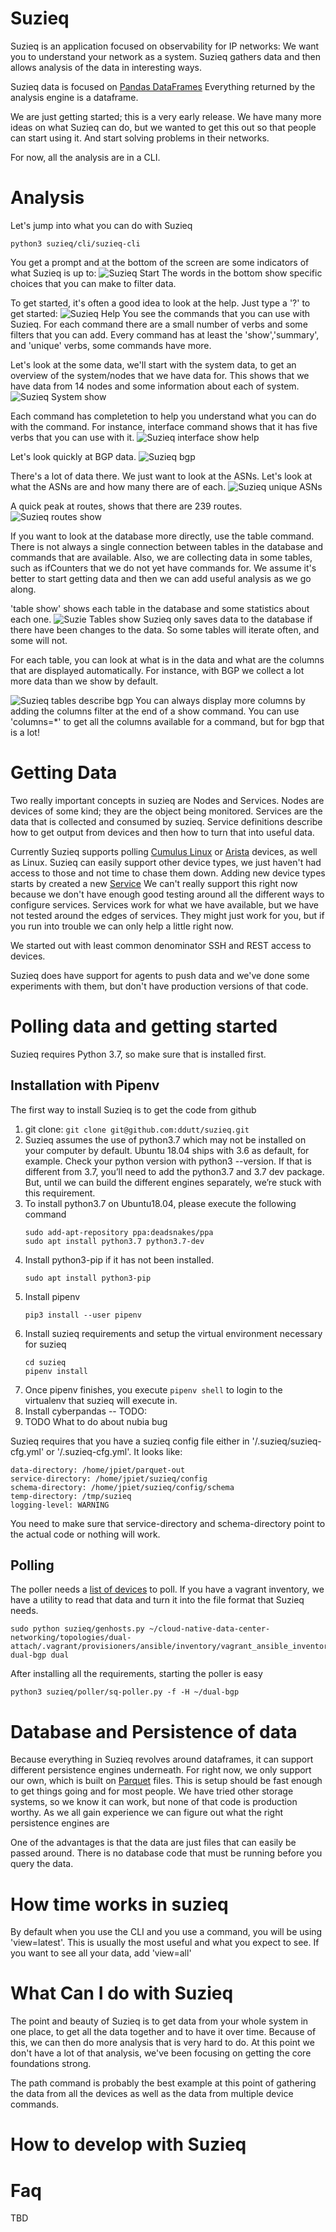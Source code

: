 # Suzieq
Suzieq is an application focused on observability for IP networks: We want you to understand 
your network as a system. Suzieq gathers data and then allows analysis of the data in interesting ways.

Suzieq data is focused on [Pandas DataFrames](https://pandas.pydata.org/pandas-docs/stable/getting_started/dsintro.html)
Everything returned by the analysis engine is a dataframe.

We are just getting started; this is a very early release. We have many more ideas on what Suzieq can do, but we wanted to get this out
so that people can start using it. And start solving problems in their networks.

For now, all the analysis are in a CLI.

# Analysis
Let's jump into what you can do with Suzieq
```
python3 suzieq/cli/suzieq-cli
```
You get a prompt and at the bottom of the screen are some indicators of what Suzieq is up to:
![Suzieq Start](docs/images/suzieq-start.png)
The words in the bottom show specific choices that you can make to filter data.

To get started, it's often a good idea to look at the help. Just type a '?' to get started:
![Suzieq Help](docs/images/suzieq-help.png)
You see the commands that you can use with Suzieq. For each command there are a small number of verbs 
and some filters that you can add. Every command has at least the 'show','summary', and 'unique' verbs, some 
commands have more.

Let's look at the some data, we'll start with the system data, to get an overview of the system/nodes
that we have data for. This shows that we have data from 14 nodes and some information about each of
system.
![Suzieq System show](docs/images/suzieq-system-show.png)

Each command has completetion to help you understand what you can do with the command. 
For instance, interface command shows that it has five verbs that you can use with it.
![Suzieq interface show help](docs/images/suzieq-interface-show-help.png)


Let's look quickly at BGP data. 
![Suzieq bgp](docs/images/suzieq-bgp-show.png)

There's a lot of data there. We just want to look at the ASNs. Let's look at what the ASNs are and
how many there are of each.
![Suzieq unique ASNs](docs/images/suzie-bgp-unique-asn.png)

A quick peak at routes, shows that there are 239 routes.
![Suzieq routes show](docs/images/suzieq-routes-show.png)

If you want to look at the database more directly, use the table command. There is not always
a single connection between tables in the database and commands that are available. Also, we are 
collecting data in some tables, such as ifCounters that we do not yet have commands for. 
We assume it's better to start getting data and then we can add useful analysis as we go along.

'table show' shows each table in the database and some statistics about each one. 
![Suzie Tables show](docs/images/suzieq-tables-show.png)
Suzieq only saves data to the database if there have been changes to the data. So some 
tables will iterate often, and some will not. 

For each table, you can look at what is in the data and what are the columns that are displayed automatically.
For instance, with BGP we collect a lot more data than we show by default. 

![Suzieq tables describe bgp](docs/images/suzieq-tables-describe-bgp.png)
You can always display more columns by adding the columns filter at the end of a show command.
You can use 'columns=*' to get all the columns available for a command, but for bgp that is a lot!




# Getting Data
Two really important concepts in suzieq are Nodes and Services. Nodes are devices of some kind;
they are the object being monitored. Services are the data that is collected and consumed by suzieq. 
Service definitions describe how to get output from devices and then how to turn that into useful data.

Currently Suzieq  supports polling [Cumulus Linux](https://cumulusnetworks.com/) or
 [Arista](https://www.arista.com/en/) devices, as well as Linux. 
Suzieq can easily support other device types, we just haven't had access to those and not time to 
chase them down.
Adding new device types starts by created a new [Service](docs/service-file-format.md)
We can't really support this right now because we don't have enough good testing around all the different ways to configure services. 
Services work for what we have available, but we have not tested around the edges of services. 
They might just work for you, but if you run into trouble we can only help a little right now.

We started out with least common denominator SSH and REST access to devices. 

Suzieq does have support for agents to push data and we've done some experiments with them, but don't
have production versions of that code. 
# Polling data and getting started
Suzieq requires Python 3.7, so make sure that is installed first.

## Installation with Pipenv
The first way to install Suzieq is to get the code from github
1. git clone: `git clone git@github.com:ddutt/suzieq.git`
2. Suzieq assumes the use of python3.7 which may not be installed on your computer by default. 
Ubuntu 18.04 ships with 3.6 as default, for example. Check your python version with python3 --version. 
If that is different from 3.7, you’ll need to add the python3.7 and 3.7 dev package. 
But, until we can build the different engines separately, we’re stuck with this requirement. 
3. To install python3.7 on Ubuntu18.04, please execute the following command
    ```
    sudo add-apt-repository ppa:deadsnakes/ppa
    sudo apt install python3.7 python3.7-dev
    ```
4. Install python3-pip if it has not been installed.
    ```
    sudo apt install python3-pip
    ``` 
5. Install pipenv
    ```
    pip3 install --user pipenv
    ```
6. Install suzieq requirements and setup the virtual environment necessary for suzieq
    ```
    cd suzieq
    pipenv install
    ```
7. Once pipenv finishes, you execute `pipenv shell` to login to the virtualenv that suzieq 
will execute in. 
8. Install cyberpandas -- TODO: 
9. TODO What to do about nubia bug 

Suzieq requires that you have a suzieq config file either in '/.suzieq/suzieq-cfg.yml' or '/.suzieq-cfg.yml'.
It looks like:
```
data-directory: /home/jpiet/parquet-out
service-directory: /home/jpiet/suzieq/config
schema-directory: /home/jpiet/suzieq/config/schema
temp-directory: /tmp/suzieq
logging-level: WARNING
```
You need to make sure that service-directory and schema-directory point to the actual code or nothing will work.
## Polling
The poller needs a [list of devices](docs/hosts-file-format.md) to poll. 
If you have a vagrant inventory, we have a utility to read that data and turn it into the file format
that Suzieq needs. 
```
sudo python suzieq/genhosts.py ~/cloud-native-data-center-networking/topologies/dual-attach/.vagrant/provisioners/ansible/inventory/vagrant_ansible_inventory dual-bgp dual
```

After installing all the requirements, starting the poller is easy

`python3 suzieq/poller/sq-poller.py -f -H ~/dual-bgp`

# Database and Persistence of data
Because everything in Suzieq revolves around dataframes, it can support different persistence engines underneath. 
For right now, we only support our own, which is built on [Parquet](https://parquet.apache.org/) files. This is setup should be fast enough
to get things going and for most people. We have tried other storage systems, so we know it can work, but none
of that code is production worthy. As we all gain experience we can figure out what the right persistence engines are

One of the advantages is that the data are just files that can easily be passed around. There is no database code
that must be running before you query the data. 



# How time works in suzieq
By default when you use the CLI and you use a command, you will be using 'view=latest'. This is usually
the most useful and what you expect to see. If you want to see all your data, add 'view=all'

# What Can I do with Suzieq
The point and beauty of Suzieq is to get data from your whole system in one place,  to get all 
the data together and to have it over time. Because of this, we can then do more analysis that 
is very hard to do. At this point we don't have a lot of that analysis, we've been focusing on 
getting the core foundations strong.

The path command is probably the best example at this point of gathering the data from all the devices
as well as the data from multiple device commands.

# How to develop with Suzieq

# Faq
TBD